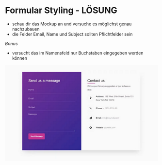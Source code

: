 # Formular Styling - LÖSUNG

- schau dir das Mockup an und versuche es möglichst genau nachzubauen
- die Felder Email, Name und Subject sollten Pflichtfelder sein

*Bonus*
- versucht das im Namensfeld nur Buchstaben eingegeben werden können 


![Refernzbild](./mockup/formReference.png)
